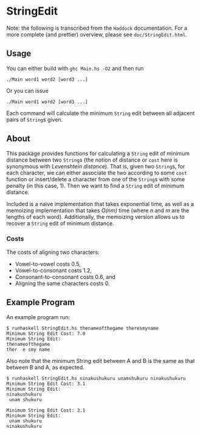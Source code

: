 StringEdit
==========

Note: the following is transcribed from the `Haddock` documentation. For a more
complete (and prettier) overview, please see `doc/StringEdit.html`.

Usage
-----

You can either build with `ghc Main.hs -O2` and then run

	./Main word1 word2 [word3 ...]

Or you can issue

	./Main word1 word2 [word3 ...]

Each command will calculate the minimum `String` edit between all adjacent pairs
of `String`s given.

About
-----

This package provides functions for calculating a `String` edit of minimum
distance between two `String`s (the notion of distance or `cost` here is
synonymous with _Levenshtein distance_). That is, given two `String`s, for each
character, we can either associate the two according to some `cost` function or
insert/delete a character from one of the `String`s with some penalty (in this
case, 1). Then we want to find a `String` edit of minimum distance.

Included is a naive implementation that takes exponential time, as well as a
memoizing implementation that takes _O(nm)_ time (where _n_ and _m_ are the
lengths of each word). Additionally, the memoizing version allows us to recover
a `String` edit of minimum distance.

### Costs

The costs of aligning two characters:

* Vowel-to-vowel costs 0.5,
* Vowel-to-consonant costs 1.2,
* Consonant-to-consonant costs 0.6, and
* Aligning the same characters costs 0.

Example Program
---------------

An example program run:

	$ runhaskell StringEdit.hs thenameofthegame theresmyname
	Minimum String Edit Cost: 7.0
	Minimum String Edit: 
	thenameofthegame
	ther  e smy name

Also note that the minimum String edit between A and B is the same as that
between B and A, as expected.

	$ runhaskell StringEdit.hs ninakushukuru unamshukuru ninakushukuru
	Minimum String Edit Cost: 3.1
	Minimum String Edit: 
	ninakushukuru
	 unam shukuru
	
	Minimum String Edit Cost: 3.1
	Minimum String Edit: 
	 unam shukuru
	ninakushukuru
